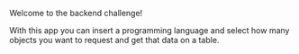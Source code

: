 Welcome to the backend challenge!

With this app you can insert a programming language and select how many objects you want to request and get that data on a table. 

